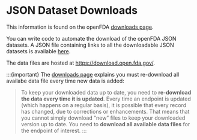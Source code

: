 # JSON Dataset Downloads

This information is found on the openFDA [downloads page](https://open.fda.gov/apis/downloads/).

You can write code to automate the download of the openFDA JSON datasets. A JSON file containing links to all the downloadable JSON datasets
is available [here](https://api.fda.gov/download.json).
 
The data files are hosted at <https://download.open.fda.gov/>.


:::{important}
The [downloads page](https://open.fda.gov/apis/downloads/) explains you must re-download all availabe data file every time
new data is added:

> To keep your downloaded data up to date, you need to **re-download the data every time it is updated**. Every time an endpoint is updated
(which happens on a regular basis), it is possible that every record has changed, due to corrections or enhancements. That means that you
cannot simply download “new” files to keep your downloaded version up to date. You need to **download all available data files** for the endpoint
of interest.
:::
